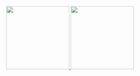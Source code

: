 <a href="https://github.com/AltiMario">
  <img height="170px" src="https://github-readme-stats.vercel.app/api/top-langs/?username=AltiMario&layout=compact&show_icons=true&hide=javascript,css&theme=vue" />
</a>
<a href="https://github.com/AltiMario">
  <img height="170px" src="https://github-readme-stats.vercel.app/api?username=AltiMario&count_private=true&show_icons=true&include_all_commits=true&&hide=prs&theme=vue&card_width=1000&custom_title=AltiMario's GiHub Stats" />
</a>
